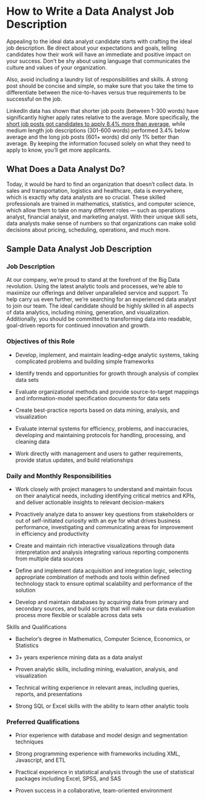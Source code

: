 # How to Write a Data Analyst Job Description

Appealing to the ideal data analyst candidate starts with crafting the ideal job description. Be direct about your expectations and goals, telling candidates how their work will have an immediate and positive impact on your success. Don’t be shy about using language that communicates the culture and values of your organization.

Also, avoid including a laundry list of responsibilities and skills. A strong post should be concise and simple, so make sure that you take the time to differentiate between the nice-to-haves versus true requirements to be successful on the job.

LinkedIn data has shown that shorter job posts (between 1-300 words) have significantly higher apply rates relative to the average. More specifically, the <a href="/talent-solutions/blog/job-descriptions/2018/new-job-post-stats" target="_blank">short job posts got candidates to apply 8.4% more than average</a>, while medium length job descriptions (301-600 words) performed 3.4% below average and the long job posts (601+ words) did only 1% better than average. By keeping the information focused solely on what they need to apply to know, you’ll get more applicants.

## What Does a Data Analyst Do?

Today, it would be hard to find an organization that doesn’t collect data. In sales and transportation, logistics and healthcare, data is everywhere, which is exactly why data analysts are so crucial. These skilled professionals are trained in mathematics, statistics, and computer science, which allow them to take on many different roles — such as operations analyst, financial analyst, and marketing analyst. With their unique skill sets, data analysts make sense of numbers so that organizations can make solid decisions about pricing, scheduling, operations, and much more.  
## Sample Data Analyst Job Description

### Job Description

At our company, we’re proud to stand at the forefront of the Big Data revolution. Using the latest analytic tools and processes, we’re able to maximize our offerings and deliver unparalleled service and support. To help carry us even further, we’re searching for an experienced data analyst to join our team. The ideal candidate should be highly skilled in all aspects of data analytics, including mining, generation, and visualization. Additionally, you should be committed to transforming data into readable, goal-driven reports for continued innovation and growth.

### Objectives of this Role

* Develop, implement, and maintain leading-edge analytic systems, taking complicated problems and building simple frameworks

* Identify trends and opportunities for growth through analysis of complex data sets

* Evaluate organizational methods and provide source-to-target mappings and information-model specification documents for data sets

* Create best-practice reports based on data mining, analysis, and visualization

* Evaluate internal systems for efficiency, problems, and inaccuracies, developing and maintaining protocols for handling, processing, and cleaning data

* Work directly with management and users to gather requirements, provide status updates, and build relationships

### Daily and Monthly Responsibilities

* Work closely with project managers to understand and maintain focus on their analytical needs, including identifying critical metrics and KPIs, and deliver actionable insights to relevant decision-makers

* Proactively analyze data to answer key questions from stakeholders or out of self-initiated curiosity with an eye for what drives business performance, investigating and communicating areas for improvement in efficiency and productivity

* Create and maintain rich interactive visualizations through data interpretation and analysis integrating various reporting components from multiple data sources

* Define and implement data acquisition and integration logic, selecting appropriate combination of methods and tools within defined technology stack to ensure optimal scalability and performance of the solution

* Develop and maintain databases by acquiring data from primary and secondary sources, and build scripts that will make our data evaluation process more flexible or scalable across data sets

Skills and Qualifications

* Bachelor’s degree in Mathematics, Computer Science, Economics, or Statistics

* 3+ years experience mining data as a data analyst

* Proven analytic skills, including mining, evaluation, analysis, and visualization

* Technical writing experience in relevant areas, including queries, reports, and presentations

* Strong SQL or Excel skills with the ability to learn other analytic tools

### Preferred Qualifications

* Prior experience with database and model design and segmentation techniques

* Strong programming experience with frameworks including XML, Javascript, and ETL

* Practical experience in statistical analysis through the use of statistical packages including Excel, SPSS, and SAS

* Proven success in a collaborative, team-oriented environment
